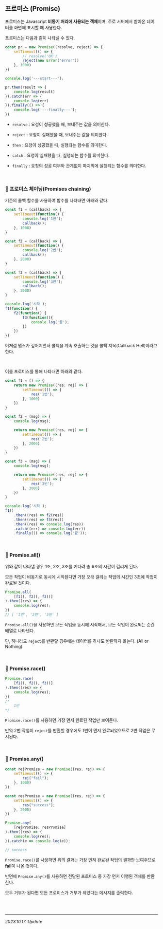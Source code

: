 ## 프로미스 (Promise)

프로미스는 Javascript **비동기 처리에 사용되는 객체**이며, 주로 서버에서 받아온 데이터를 화면에 표시할 때 사용한다.

프로미스는 다음과 같이 나타낼 수 있다.

```js
const pr = new Promise((resolve, reject) => {
    setTimeout(() => {
        // resolve('OK')
        reject(new Error("error"))
    }, 1000)
})

console.log('---start---');

pr.then(result => {
    console.log(result)
}).catch(err => {
    console.log(err)
}).finally(() => {
    console.log('---finally---');
})
```

- `resolve` : 요청이 성공했을 때, 보내주는 값을 의미한다.

- `reject` : 요청이 실패했을 때, 보내주는 값을 의미한다.

- `then` : 요청이 성공했을 때, 실행되는 함수를 의미한다.

- `catch` : 요청이 실패했을 때, 실행되는 함수를 의미한다.

- `finally` : 요청의 성공 여부와 관계없이 마지막에 실행되는 함수를 의미한다.

<br>

### 🔸 프로미스 체이닝(Promises chaining)

기존의 콜백 함수를 사용하여 함수를 나타내면 아래와 같다.

```js
const f1 = (callback) => {
    setTimeout(function() {
        console.log('1번');
        callback();
    }, 1000)
}

const f2 = (callback) => {
    setTimeout(function() {
        console.log('2번');
        callback();
    }, 2000)
}

const f3 = (callback) => {
    setTimeout(function() {
        console.log('3번');
        callback();
    }, 3000)
}

console.log('시작');
f1(function() {
    f2(function() {
        f3(function(){
            console.log('끝');
        })
    })
})
```

이처럼 뎁스가 깊어지면서 콜백을 계속 호출하는 것을 콜백 지옥(Callback Hell)이라고 한다.

<br>

이를 프로미스를 통해 나타내면 아래와 같다.

```js
const f1 = () => {
    return new Promise((res, rej) => {
        setTimeout(() => {
            res('1번');
        }, 1000)
    })
}

const f2 = (msg) => {
    console.log(msg);

    return new Promise((res, rej) => {
        setTimeout(() => {
            res('2번');
        }, 2000)
    })
}

const f3 = (msg) => {
    console.log(msg);

    return new Promise((res, rej) => {
        setTimeout(() => {
            res('3번');
        }, 3000)
    })
}

console.log('시작');
f1()
    .then((res) => f2(res))
    .then((res) => f3(res))
    .then((res) => console.log(res))
    .catch((err) => console.log(err))
    .finally(() => console.log('끝'));
```

<br>

### 🔸 Promise.all()

위와 같이 나타낼 경우 1초, 2초, 3초를 기다려 총 6초의 시간이 걸리게 된다.

모든 작업이 비동기로 동시에 시작된다면 가장 오래 걸리는 작업의 시간인 3초에 작업이 완료될 것이다.

```js
Promise.all(
    [f1(), f2(), f3()]
).then((res) => {
    console.log(res);
})
// [ '1번', '2번', '3번' ]
```

`Promise.all()`을 사용하면 모든 작업을 동시에 시작해서, 모든 작업이 완료되는 순간 배열로 나타낸다.

단, 하나라도 `reject`를 반환할 경우에는 데이터를 하나도 반환하지 않는다. (All or Nothing)

<br>

### 🔸 Promise.race()

```js
Promise.race(
    [f1(), f2(), f3()]
).then((res) => {
    console.log(res);
})
/*
    1번
*/
```

`Promise.race()`를 사용하면 가장 먼저 완료된 작업만 보여준다.

만약 2번 작업이 `reject`를 반환할 경우에도 1번이 먼저 완료되었으므로 2번 작업은 무시된다.

<br>

### 🔸 Promise.any()

```js
const rejPromise = new Promise((res, rej) => {
    setTimeout(() => {
        rej("fail");
    }, 1000)
})

const resPromise = new Promise((res, rej) => {
    setTimeout(() => {
        res("success");
    }, 2000)
})

Promise.any(
    [rejPromise, resPromise]
).then((res) => {
    console.log(res);
}).catch(e => console.log(e));

// success
```

`Promise.race()`를 사용하면 위의 결과는 가장 먼저 완료된 작업의 결과만 보여주므로 **fail**이 나올 것이다.

반면에 `Promise.any()`를 사용하면 전달된 프로미스 중 가장 먼저 이행된 객체를 반환한다.

모두 거부가 된다면 모든 프로미스가 거부가 되었다는 메시지를 출력한다.

<br><br>

---

_2023.10.17. Update_